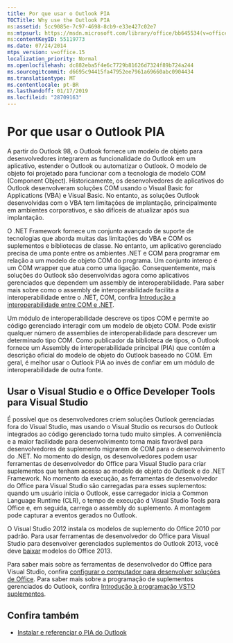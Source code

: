 ```yaml
---
title: Por que usar o Outlook PIA
TOCTitle: Why use the Outlook PIA
ms:assetid: 5cc9085e-7c97-4698-8cb9-e33e427c02e7
ms:mtpsurl: https://msdn.microsoft.com/library/office/bb645534(v=office.15)
ms:contentKeyID: 55119773
ms.date: 07/24/2014
mtps_version: v=office.15
localization_priority: Normal
ms.openlocfilehash: dc882eba5f4e6c7729b81626d7324f89b724a244
ms.sourcegitcommit: d6695c94415fa47952ee7961a69660abc0904434
ms.translationtype: MT
ms.contentlocale: pt-BR
ms.lasthandoff: 01/17/2019
ms.locfileid: "28709163"
---
```

# <a name="why-use-the-outlook-pia"></a>Por que usar o Outlook PIA

A partir do Outlook 98, o Outlook fornece um modelo de objeto para desenvolvedores integrarem as funcionalidade do Outlook em um aplicativo, estender o Outlook ou automatizar o Outlook. O modelo de objeto foi projetado para funcionar com a tecnologia de modelo COM (Component Object). Historicamente, os desenvolvedores de aplicativos do Outlook desenvolveram soluções COM usando o Visual Basic for Applications (VBA) e Visual Basic. No entanto, as soluções Outlook desenvolvidas com o VBA tem limitações de implantação, principalmente em ambientes corporativos, e são difíceis de atualizar após sua implantação.

O .NET Framework fornece um conjunto avançado de suporte de tecnologias que aborda muitas das limitações do VBA e COM os suplementos e bibliotecas de classe. No entanto, um aplicativo gerenciado precisa de uma ponte entre os ambientes .NET e COM para programar em relação a um modelo de objeto COM do programa. Um conjunto interop é um COM wrapper que atua como uma ligação. Consequentemente, mais soluções do Outlook são desenvolvidas agora como aplicativos gerenciados que dependem um assembly de interoperabilidade. Para saber mais sobre como o assembly de interoperabilidade facilita a interoperabilidade entre o .NET, COM, confira [Introdução a interoperabilidade entre COM e .NET](introduction-to-interoperability-between-com-and-net.md).

Um módulo de interoperabilidade descreve os tipos COM e permite ao código gerenciado interagir com um modelo de objeto COM. Pode existir qualquer número de assemblies de interoperabilidade para descrever um determinado tipo COM. Como publicador da biblioteca de tipos, o Outlook fornece um Assembly de interoperabilidade principal (PIA) que contém a descrição oficial do modelo de objeto do Outlook baseado no COM. Em geral, é melhor usar o Outlook PIA ao invés de confiar em um módulo de interoperabilidade de outra fonte.

## <a name="using-visual-studio-and-office-developer-tools-for-visual-studio"></a>Usar o Visual Studio e o Office Developer Tools para Visual Studio

É possível que os desenvolvedores criem soluções Outlook gerenciadas fora do Visual Studio, mas usando o Visual Studio os recursos do Outlook integrados ao código gerenciado torna tudo muito simples. A conveniência e a maior facilidade para desenvolvimento torna mais favorável para desenvolvedores de suplemento migrarem de COM para o desenvolvimento do .NET. No momento do design, os desenvolvedores podem usar ferramentas de desenvolvedor do Office para Visual Studio para criar suplementos que tenham acesso ao modelo de objeto do Outlook e do .NET Framework. No momento da execução, as ferramentas de desenvolvedor do Office para Visual Studio são carregadas para esses suplementos: quando um usuário inicia o Outlook, esse carregador inicia a Common Language Runtime (CLR), o tempo de execução d Visual Studio Tools para Office e, em seguida, carrega o assembly do suplemento. A montagem pode capturar a eventos gerados no Outlook.

O Visual Studio 2012 instala os modelos de suplemento do Office 2010 por padrão. Para usar ferramentas de desenvolvedor do Office para Visual Studio para desenvolver gerenciados suplementos do Outlook 2013, você deve [baixar](https://aka.ms/officedevtoolsforvs2012) modelos do Office 2013.

Para saber mais sobre as ferramentas de desenvolvedor do Office para Visual Studio, confira [configurar o computador para desenvolver soluções de Office](https://docs.microsoft.com/visualstudio/vsto/how-to-configure-a-computer-to-develop-office-solutions?view=vs-2017). Para saber mais sobre a programação de suplementos gerenciados do Outlook, confira [Introdução à programação VSTO suplementos](https://docs.microsoft.com/visualstudio/vsto/getting-started-programming-vsto-add-ins?view=vs-2017).

## <a name="see-also"></a>Confira também

- [Instalar e referenciar o PIA do Outlook](installing-and-referencing-the-outlook-pia.md)

